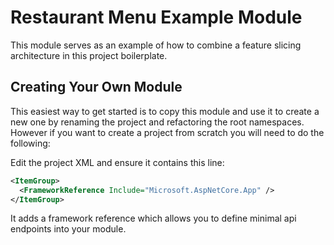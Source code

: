 ﻿# Restaurant Menu Example Module

This module serves as an example of how to combine a feature slicing architecture in this project boilerplate. 

## Creating Your Own Module

This easiest way to get started is to copy this module and use it to create a new one by renaming the project
and refactoring the root namespaces. However if you want to create a project from scratch you will need to do the 
following:

Edit the project XML and ensure it contains this line: 

```xml
<ItemGroup>
  <FrameworkReference Include="Microsoft.AspNetCore.App" />
</ItemGroup>
```
It adds a framework reference which allows you to define minimal api endpoints into your module. 
